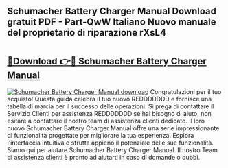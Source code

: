 ## Schumacher Battery Charger Manual Download gratuit PDF - Part-QwW Italiano Nuovo manuale del proprietario di riparazione rXsL4

# <h2><a href="http://dfg8m4k.blite.top/?on=Schumacher+Battery+Charger+Manual">🔗Download 👉🔴 Schumacher Battery Charger Manual</a></h2>

[![Schumacher Battery Charger Manual download](https://i.imgur.com/lujVjoI.png)](http://dfg8m4k.blite.top/?on=Schumacher+Battery+Charger+Manual)
Congratulazioni per il tuo acquisto! Questa guida celebra il tuo nuovo REDDDDDDD e fornisce una tabella di marcia per il successo delle operazioni. Si prega di contattare il Servizio Clienti per assistenza REDDDDDDD se hai bisogno di aiuto, non esitare a contattare il nostro team di assistenza clienti dedicato. Il loro nuovo Schumacher Battery Charger Manual offre una serie impressionante di funzionalità progettate per migliorare la tua esperienza. Esplora l'interfaccia intuitiva e sfrutta appieno il potenziale delle sue funzionalità. Siamo qui per aiutare Schumacher Battery Charger Manual. Il nostro Team di assistenza clienti è pronto ad aiutarti in caso di domande o dubbi.
